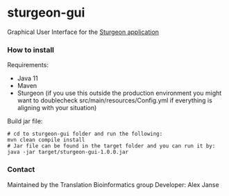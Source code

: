 # sturgeon-gui

Graphical User Interface for the [Sturgeon application](https://github.com/princessmaximacenter/sturgeon)

### How to install
Requirements:
- Java 11
- Maven
- Sturgeon (if you use this outside the production environment 
you might want to doublecheck src/main/resources/Config.yml if everything is aligning with your situation)

Build jar file:
```
# cd to sturgeon-gui folder and run the following:
mvn clean compile install
# Jar file can be found in the target folder and you can run it by:
java -jar target/sturgeon-gui-1.0.0.jar
```

### Contact
Maintained by the Translation Bioinformatics group
Developer: Alex Janse